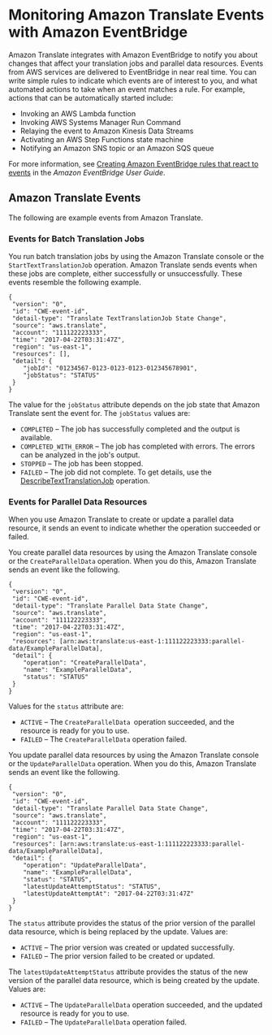 # Monitoring Amazon Translate Events with Amazon EventBridge<a name="monitoring-with-eventbridge"></a>

Amazon Translate integrates with Amazon EventBridge to notify you about changes that affect your translation jobs and parallel data resources\. Events from AWS services are delivered to EventBridge in near real time\. You can write simple rules to indicate which events are of interest to you, and what automated actions to take when an event matches a rule\. For example, actions that can be automatically started include:
+ Invoking an AWS Lambda function
+ Invoking AWS Systems Manager Run Command
+ Relaying the event to Amazon Kinesis Data Streams
+ Activating an AWS Step Functions state machine
+ Notifying an Amazon SNS topic or an Amazon SQS queue

For more information, see [Creating Amazon EventBridge rules that react to events](https://docs.aws.amazon.com/eventbridge/latest/userguide/eb-create-rule.html) in the *Amazon EventBridge User Guide*\.

## Amazon Translate Events<a name="monitoring-with-eventbridge-events"></a>

The following are example events from Amazon Translate\.

### Events for Batch Translation Jobs<a name="monitoring-with-eventbridge-events"></a>

You run batch translation jobs by using the Amazon Translate console or the `StartTextTranslationJob` operation\. Amazon Translate sends events when these jobs are complete, either successfully or unsuccessfully\. These events resemble the following example\.

```
{
 "version": "0", 
 "id": "CWE-event-id", 
 "detail-type": "Translate TextTranslationJob State Change", 
 "source": "aws.translate", 
 "account": "111122223333", 
 "time": "2017-04-22T03:31:47Z", 
 "region": "us-east-1", 
 "resources": [], 
 "detail": {
    "jobId": "01234567-0123-0123-0123-012345678901", 
    "jobStatus": "STATUS" 
 } 
}
```

The value for the `jobStatus` attribute depends on the job state that Amazon Translate sent the event for\. The `jobStatus` values are:
+ `COMPLETED` – The job has successfully completed and the output is available\.
+ `COMPLETED_WITH_ERROR` – The job has completed with errors\. The errors can be analyzed in the job's output\.
+ `STOPPED` – The job has been stopped\.
+ `FAILED` – The job did not complete\. To get details, use the [DescribeTextTranslationJob](API_DescribeTextTranslationJob.md) operation\.

### Events for Parallel Data Resources<a name="monitoring-with-eventbridge-events"></a>

When you use Amazon Translate to create or update a parallel data resource, it sends an event to indicate whether the operation succeeded or failed\.

You create parallel data resources by using the Amazon Translate console or the `CreateParallelData` operation\. When you do this, Amazon Translate sends an event like the following\.

```
{
 "version": "0", 
 "id": "CWE-event-id", 
 "detail-type": "Translate Parallel Data State Change", 
 "source": "aws.translate", 
 "account": "111122223333", 
 "time": "2017-04-22T03:31:47Z", 
 "region": "us-east-1", 
 "resources": [arn:aws:translate:us-east-1:111122223333:parallel-data/ExampleParallelData], 
 "detail": {
    "operation": "CreateParallelData",
    "name": "ExampleParallelData", 
    "status": "STATUS"
 } 
}
```

Values for the `status` attribute are:
+ `ACTIVE` – The `CreateParallelData `operation succeeded, and the resource is ready for you to use\.
+ `FAILED` – The `CreateParallelData` operation failed\.

You update parallel data resources by using the Amazon Translate console or the `UpdateParallelData` operation\. When you do this, Amazon Translate sends an event like the following\.

```
{
 "version": "0", 
 "id": "CWE-event-id", 
 "detail-type": "Translate Parallel Data State Change", 
 "source": "aws.translate", 
 "account": "111122223333", 
 "time": "2017-04-22T03:31:47Z", 
 "region": "us-east-1", 
 "resources": [arn:aws:translate:us-east-1:111122223333:parallel-data/ExampleParallelData], 
 "detail": {
    "operation": "UpdateParallelData",
    "name": "ExampleParallelData", 
    "status": "STATUS",
    "latestUpdateAttemptStatus": "STATUS",
    "latestUpdateAttemptAt": "2017-04-22T03:31:47Z"
 } 
}
```

The `status` attribute provides the status of the prior version of the parallel data resource, which is being replaced by the update\. Values are:
+ `ACTIVE` – The prior version was created or updated successfully\.
+ `FAILED` – The prior version failed to be created or updated\.

The `latestUpdateAttemptStatus` attribute provides the status of the new version of the parallel data resource, which is being created by the update\. Values are:
+ `ACTIVE` – The `UpdateParallelData` operation succeeded, and the updated resource is ready for you to use\.
+ `FAILED` – The `UpdateParallelData` operation failed\.